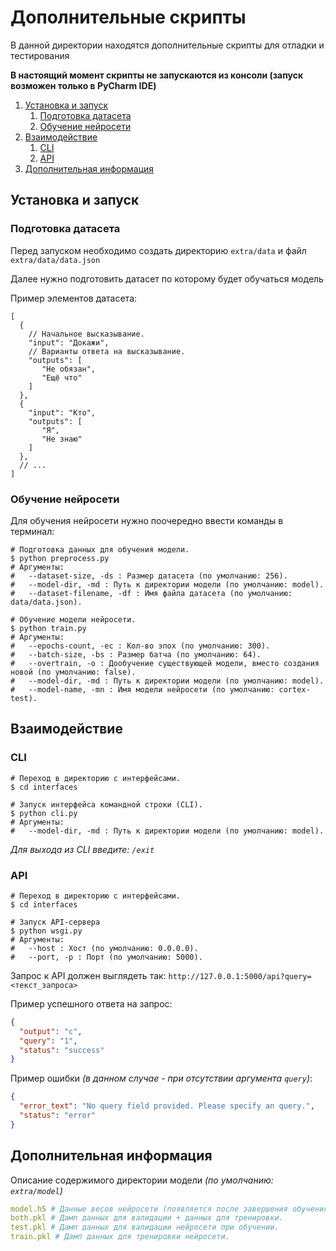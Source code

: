 # Дополнительные скрипты

В данной директории находятся дополнительные скрипты для отладки и тестирования

__В настоящий момент скрипты не запускаются из консоли (запуск возможен только в PyCharm IDE)__

1. [Установка и запуск](#установка-и-запуск)
   1. [Подготовка датасета](#подготовка-датасета)
   2. [Обучение нейросети](#обучение-нейросети)
2. [Взаимодействие](#взаимодействие)
   1. [CLI](#cli)
   2. [API](#api)
3. [Дополнительная информация](#дополнительная-информация)

## Установка и запуск

### Подготовка датасета

Перед запуском необходимо создать директорию `extra/data` и файл `extra/data/data.json`

Далее нужно подготовить датасет по которому будет обучаться модель

Пример элементов датасета:

```json5
[
  {
    // Начальное высказывание.
    "input": "Докажи",
    // Варианты ответа на высказывание.
    "outputs": [
       "Не обязан",
       "Ещё что"
    ]
  },
  {
    "input": "Кто",
    "outputs": [
       "Я",
       "Не знаю"
    ]
  },
  // ...
]
```

### Обучение нейросети

Для обучения нейросети нужно поочередно ввести команды в терминал:

```shell
# Подготовка данных для обучения модели.
$ python preprocess.py
# Аргументы:
#   --dataset-size, -ds : Размер датасета (по умолчанию: 256).
#   --model-dir, -md : Путь к директории модели (по умолчанию: model).
#   --dataset-filename, -df : Имя файла датасета (по умолчанию: data/data.json).

# Обучение модели нейросети.
$ python train.py
# Аргументы:
#   --epochs-count, -ec : Кол-во эпох (по умолчанию: 300).
#   --batch-size, -bs : Размер батча (по умолчанию: 64).
#   --overtrain, -o : Дообучение существующей модели, вместо создания новой (по умолчанию: false).
#   --model-dir, -md : Путь к директории модели (по умолчанию: model).
#   --model-name, -mn : Имя модели нейросети (по умолчанию: cortex-test).
```

## Взаимодействие

### CLI

```shell
# Переход в директорию с интерфейсами.
$ cd interfaces

# Запуск интерфейса командной строки (CLI).
$ python cli.py
# Аргументы:
#   --model-dir, -md : Путь к директории модели (по умолчанию: model).
```

_Для выхода из CLI введите: `/exit`_

### API

```shell
# Переход в директорию с интерфейсами.
$ cd interfaces

# Запуск API-сервера
$ python wsgi.py
# Аргументы:
#   --host : Хост (по умолчанию: 0.0.0.0).
#   --port, -p : Порт (по умолчанию: 5000).
```

Запрос к API должен выглядеть так: `http://127.0.0.1:5000/api?query=<текст_запроса>`

Пример успешного ответа на запрос:

```json
{
  "output": "с",
  "query": "1",
  "status": "success"
}
```

Пример ошибки _(в данном случае - при отсутствии аргумента `query`)_:

```json
{
  "error_text": "No query field provided. Please specify an query.",
  "status": "error"
}
```

## Дополнительная информация

Описание содержимого директории модели _(по умолчанию: `extra/model`)_

```yaml
model.h5 # Данные весов нейросети (появляется после завершения обучения).
both.pkl # Дамп данных для валидации + данных для тренировки.
test.pkl # Дамп данных для валидации нейросети при обучении.
train.pkl # Дамп данных для тренировки нейросети.
```
